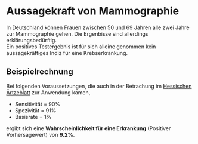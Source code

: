 # Aussagekraft von Mammographie

In Deutschland können Frauen zwischen 50 und 69 Jahren alle zwei Jahre zur Mammographie gehen. Die Ergenbisse sind allerdings erklärungsbedürftig.   
Ein positives Testergebnis ist für sich alleine genommen kein aussagekräftiges Indiz für eine Krebserkrankung.
## Beispielrechnung

Bei folgenden Voraussetzungen, die auch in der Betrachung im [Hessischen Ärtzeblatt](https://www.laekh.de/images/Hessisches_Aerzteblatt/2016/12_2016/CME_12_2016_Was_Aerzte_wissen_muessen.pdf) zur Anwendung kamen,  
- Sensitivität = 90%   
- Spezivität = 91%   
- Basisrate = 1%

ergibt sich eine **Wahrscheinlichkeit für eine Erkrankung** (Positiver Vorhersagewert) von **9.2%**.


